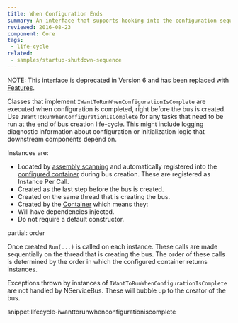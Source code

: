 ```yaml
---
title: When Configuration Ends
summary: An interface that supports hooking into the configuration sequence of NServiceBus.
reviewed: 2016-08-23
component: Core
tags:
 - life-cycle
related:
 - samples/startup-shutdown-sequence
---
```


NOTE: This interface is deprecated in Version 6 and has been replaced with [Features](/nservicebus/pipeline/features.md).

Classes that implement `IWantToRunWhenConfigurationIsComplete` are executed when configuration is completed, right before the bus is created. Use `IWantToRunWhenConfigurationIsComplete` for any tasks that need to be run at the end of bus creation life-cycle. This might include logging diagnostic information about configuration or initialization logic that downstream components depend on.


Instances are:

 * Located by [assembly scanning](/nservicebus/hosting/assembly-scanning.md) and automatically registered into the [configured container](/nservicebus/containers/) during bus creation. These are registered as Instance Per Call.
 * Created as the last step before the bus is created.
 * Created on the same thread that is creating the bus.
 * Created by the [Container](/nservicebus/containers/) which means they:
  * Will have dependencies injected.
  * Do not require a default constructor.

partial: order

Once created `Run(...)` is called on each instance. These calls are made sequentially on the thread that is creating the bus. The order of these calls is determined by the order in which the configured container returns instances.

Exceptions thrown by instances of `IWantToRunWhenConfigurationIsComplete` are not handled by NServiceBus. These will bubble up to the creator of the bus.

snippet:lifecycle-iwanttorunwhenconfigurationiscomplete